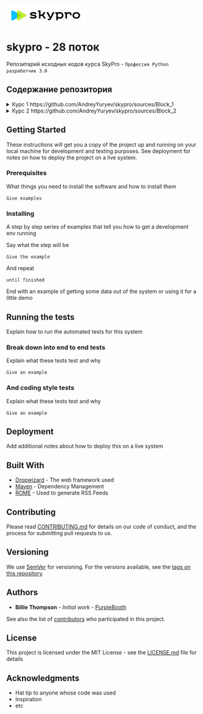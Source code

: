 ![](skypro.PNG) 
# skypro - 28 поток
Репозитарий исходных кодов курса SkyPro - `Профессия Python разработчик 3.0`

## Содержание репозитория
<details>
<summary>
Курс 1 https://github.com/AndreyYuryev/skypro/sources/Block_1
</summary>
    + Курсовая работа https://github.com/AndreyYuryev/skypro/sources/Block_1/Coursework
    + Домашняя работа https://github.com/AndreyYuryev/skypro/sources/Block_1/Homework
</details>
<details>
<summary>
Курс 2 https://github.com/AndreyYuryev/skypro/sources/Block_2
</summary>
    + Курсовая работа https://github.com/AndreyYuryev/skypro/sources/Block_2/Coursework
    + Домашняя работа https://github.com/AndreyYuryev/skypro/sources/Block_2/Homework
</details>

## Getting Started

These instructions will get you a copy of the project up and running on your local machine for development and testing purposes. See deployment for notes on how to deploy the project on a live system.

### Prerequisites

What things you need to install the software and how to install them

```
Give examples
```

### Installing

A step by step series of examples that tell you how to get a development env running

Say what the step will be

```
Give the example
```

And repeat

```
until finished
```

End with an example of getting some data out of the system or using it for a little demo

## Running the tests

Explain how to run the automated tests for this system

### Break down into end to end tests

Explain what these tests test and why

```
Give an example
```

### And coding style tests

Explain what these tests test and why

```
Give an example
```

## Deployment

Add additional notes about how to deploy this on a live system

## Built With

* [Dropwizard](http://www.dropwizard.io/1.0.2/docs/) - The web framework used
* [Maven](https://maven.apache.org/) - Dependency Management
* [ROME](https://rometools.github.io/rome/) - Used to generate RSS Feeds

## Contributing

Please read [CONTRIBUTING.md](https://gist.github.com/PurpleBooth/b24679402957c63ec426) for details on our code of conduct, and the process for submitting pull requests to us.

## Versioning

We use [SemVer](http://semver.org/) for versioning. For the versions available, see the [tags on this repository](https://github.com/your/project/tags). 

## Authors

* **Billie Thompson** - *Initial work* - [PurpleBooth](https://github.com/PurpleBooth)

See also the list of [contributors](https://github.com/your/project/contributors) who participated in this project.

## License

This project is licensed under the MIT License - see the [LICENSE.md](LICENSE.md) file for details

## Acknowledgments

* Hat tip to anyone whose code was used
* Inspiration
* etc
